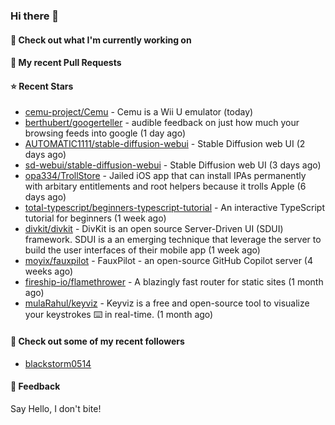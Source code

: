 ### Hi there 👋

#### 👷 Check out what I'm currently working on

#### 🔨 My recent Pull Requests


#### ⭐ Recent Stars

- [cemu-project/Cemu](https://github.com/cemu-project/Cemu) - Cemu is a Wii U emulator (today)
- [berthubert/googerteller](https://github.com/berthubert/googerteller) - audible feedback on just how much your browsing feeds into google (1 day ago)
- [AUTOMATIC1111/stable-diffusion-webui](https://github.com/AUTOMATIC1111/stable-diffusion-webui) - Stable Diffusion web UI (2 days ago)
- [sd-webui/stable-diffusion-webui](https://github.com/sd-webui/stable-diffusion-webui) - Stable Diffusion web UI (3 days ago)
- [opa334/TrollStore](https://github.com/opa334/TrollStore) - Jailed iOS app that can install IPAs permanently with arbitary entitlements and root helpers because it trolls Apple (6 days ago)
- [total-typescript/beginners-typescript-tutorial](https://github.com/total-typescript/beginners-typescript-tutorial) - An interactive TypeScript tutorial for beginners (1 week ago)
- [divkit/divkit](https://github.com/divkit/divkit) - DivKit is an open source Server-Driven UI (SDUI) framework. SDUI is a an emerging technique that leverage the server to build the user interfaces of their mobile app (1 week ago)
- [moyix/fauxpilot](https://github.com/moyix/fauxpilot) - FauxPilot - an open-source GitHub Copilot server (4 weeks ago)
- [fireship-io/flamethrower](https://github.com/fireship-io/flamethrower) - A blazingly fast router for static sites (1 month ago)
- [mulaRahul/keyviz](https://github.com/mulaRahul/keyviz) - Keyviz is a free and open-source tool to visualize your keystrokes ⌨️ in real-time. (1 month ago)

#### 👯 Check out some of my recent followers

- [blackstorm0514](https://github.com/blackstorm0514)

#### 💬 Feedback

Say Hello, I don't bite!